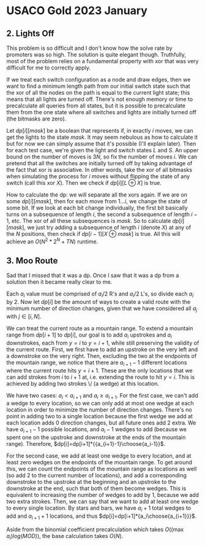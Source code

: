 # USACO Gold 2023 January

## 2. Lights Off
This problem is so difficult and I don't know how the solve rate by promoters was so high. The solution is quite elegant though. Truthfully, most of the problem relies on a fundamental property with xor that was very difficult for me to correctly apply.

If we treat each switch configuration as a node and draw edges, then we want to find a minimum length path from our initial switch state such that the xor of all the nodes on the path is equal to the current light state; this means that all lights are turned off. There's not enough memory or time to precalculate all queries from all states, but it is possible to precalculate them from the one state where all switches and lights are initially turned off (the bitmasks are zero).

Let $dp[i][mask]$ be a boolean that represents if, in exactly $i$ moves, we can get the lights to the state $mask$. It may seem nebulous as how to calculate it but for now we can simply assume that it's possible (I'll explain later). Then for each test case, we're given the light and switch states $L$ and $S$. An upper bound on the number of moves is $3N$, so fix the number of moves $i$. We can pretend that all the switches are initially turned off by taking advantage of the fact that xor is associative. In other words, take the xor of all bitmasks when simulating the process for $i$ moves without flipping the state of any switch (call this xor $X$). Then we check if $dp[i][L\oplus{X}]$ is true.

How to calculate the dp: we will separate all the xors again. If we are on some $dp[i][mask]$, then for each move from $1\dots{i}$, we change the state of some bit. If we look at each bit change individually, the first bit basically turns on a subsequence of length $i$, the second a subsequence of length $i-1$, etc. The xor of all these subsequences is $mask$. So to calculate $dp[i][mask]$, we just try adding a subsequence of length $i$ (denote $X$) at any of the $N$ positions, then check if $dp[i-1][X\oplus{mask}]$ is true. All this will achieve an $O(N^2*2^N+TN)$ runtime.

## 3. Moo Route
Sad that I missed that it was a dp. Once I saw that it was a dp from a solution then it became really clear to me.

Each $a_i$ value must be comprised of $a_i/2$ R's and $a_i/2$ L's, so divide each $a_i$ by $2$. Now let $dp[i]$ be the amount of ways to create a valid route with the minimum number of direction changes, given that we have considered all $a_j$ with $j\in[i,N]$.

We can treat the current route as a mountain range. To extend a mountain range from $dp[i+1]$ to $dp[i]$, our goal is to add $a_i$ upstrokes and $a_i$ downstrokes, each from $y=i$ to $y=i+1$, while still preserving the validity of the current route. First, we first have to add an upstroke on the very left and a downstroke on the very right. Then, excluding the two at the endpoints of the mountain range, we notice that there are $a_{i+1}-1$ different locations where the current route hits $y=i+1$. These are the only locations that we can add strokes from $i$ to $i+1$ at, i.e. extending the route to hit $y=i$. This is achieved by adding two strokes \\/ (a wedge) at this location.

We have two cases: $a_i<{a_{i+1}}$ and $a_i\ge{a_{i+1}}$. For the first case, we can't add a wedge to every location, so we can only add at most one wedge at each location in order to minimize the number of direction changes. There's no point in adding two to a single location because the first wedge we add at each location adds $0$ direction changes, but all future ones add $2$ extra. We have $a_{i+1}-1$ possible locations, and $a_i-1$ wedges to add (because we spent one on the upstroke and downstroke at the ends of the mountain range). Therefore, $dp[i]=dp[i+1]*{{a_{i+1}-1}\choose{a_i-1}}$.

For the second case, we add at least one wedge to every location, and at least zero wedges on the endpoints of the mountain range. To get around this, we can count the endpoints of the mountain range as locations as well (so add $2$ to the current number of locations), and add a corresponding downstroke to the upstroke at the beginning and an upstroke to the downstroke at the end, such that both of them become wedges. This is equivalent to increasing the number of wedges to add by $1$, because we add two extra strokes. Then, we can say that we want to add at least one wedge to every single location. By stars and bars, we have $a_i+1$ total wedges to add and $a_{i+1}+1$ locations, and thus $dp[i]=dp[i+1]*{a_i\choose{a_{i+1}}}$.

Aside from the binomial coefficient precalculation which takes $O((\max{a_i})log(MOD))$, the base calculation takes $O(N)$.